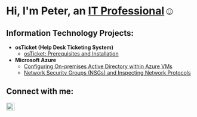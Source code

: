 <h1>Hi, I'm Peter, an <a href="https://linkedin.com/in/Josh">IT Professional</a>☺</h1>

<h2>Information Technology Projects:</h2>

- <b>osTicket (Help Desk Ticketing System)</b>
  - [osTicket: Prerequisites and Installation](https://github.com/pitabreaded/osticket-prereqs)
- <b>Microsoft Azure</b>
  - [Configuring On-premises Active Directory within Azure VMs](https://github.com/pitabreaded/configure-ad)
  - [Network Security Groups (NSGs) and Inspecting Network Protocols](https://github.com/pitabreaded/azure-network-protocols)

<h2>Connect with me:</h2>

[<img align="left" alt="Josh | LinkedIn" width="22px" src="https://cdn.jsdelivr.net/npm/simple-icons@v3/icons/linkedin.svg" />][linkedin]


[linkedin]: https://linkedin.com/in/peter-doan-aa53a0251/
